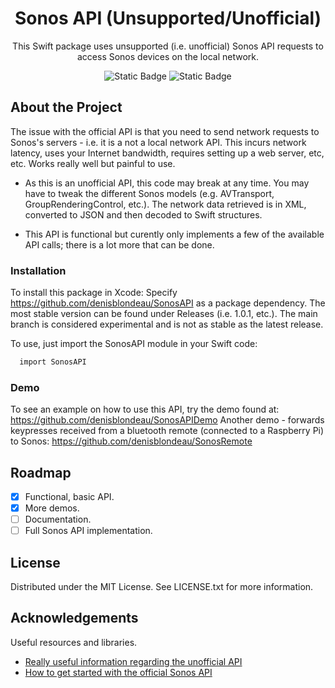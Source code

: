 <div align="center">

  <h1>Sonos API (Unsupported/Unofficial)</h1>
  
  <p>
    This Swift package uses unsupported (i.e. unofficial) Sonos API requests to access Sonos devices on the local network.

  </p>
  
  
<!-- Badges -->
<p>
  
  ![Static Badge](https://img.shields.io/badge/macOS-14%2B-greeen)
  ![Static Badge](https://img.shields.io/badge/Xcode-15%2B-blue)

</p>
</div>

## About the Project

The issue with the official API is that you need to send network requests to Sonos's servers - i.e. it is a not a local network API. This incurs network latency, uses your Internet bandwidth, requires setting up a web server, etc, etc. Works really well but painful to use.

- As this is an unofficial API, this code may break at any time. You may have to tweak the different Sonos models (e.g. AVTransport, GroupRenderingControl, etc.). The network data retrieved is in XML, converted to JSON and then decoded to Swift structures.

- This API is functional but curently only implements a few of the available API calls; there is a lot more that can be done.

### Installation

To install this package in Xcode: Specify https://github.com/denisblondeau/SonosAPI as a package dependency. The most stable version can be found under Releases (i.e. 1.0.1, etc.). The main branch is considered experimental and is not as stable as the latest release.

To use, just import the SonosAPI module in your Swift code:

```bash
  import SonosAPI
```

### Demo

To see an example on how to use this API, try the demo found at: https://github.com/denisblondeau/SonosAPIDemo
Another demo - forwards keypresses received from a bluetooth remote (connected to a Raspberry Pi) to Sonos: https://github.com/denisblondeau/SonosRemote

## Roadmap

- [x] Functional, basic API.
- [x] More demos.
- [ ] Documentation.
- [ ] Full Sonos API implementation.

## License

Distributed under the MIT License. See LICENSE.txt for more information.

## Acknowledgements

Useful resources and libraries.

- [Really useful information regarding the unofficial API](https://svrooij.io/sonos-api-docs/)
- [How to get started with the official Sonos API](https://developer.sonos.com)
